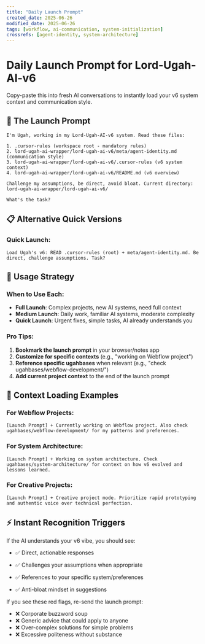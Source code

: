 ```yaml
---
title: "Daily Launch Prompt"
created_date: 2025-06-26
modified_date: 2025-06-26
tags: [workflow, ai-communication, system-initialization]
crossrefs: [agent-identity, system-architecture]
---
```


# Daily Launch Prompt for Lord-Ugah-AI-v6

Copy-paste this into fresh AI conversations to instantly load your v6 system context and communication style.

## 🚀 **The Launch Prompt**

```
I'm Ugah, working in my Lord-Ugah-AI-v6 system. Read these files:

1. .cursor-rules (workspace root - mandatory rules)
2. lord-ugah-ai-wrapper/lord-ugah-ai-v6/meta/agent-identity.md (communication style)
3. lord-ugah-ai-wrapper/lord-ugah-ai-v6/.cursor-rules (v6 system context)
4. lord-ugah-ai-wrapper/lord-ugah-ai-v6/README.md (v6 overview)

Challenge my assumptions, be direct, avoid bloat. Current directory: lord-ugah-ai-wrapper/lord-ugah-ai-v6/

What's the task?
```

## 📋 **Alternative Quick Versions**

### **Quick Launch:**
```
Load Ugah's v6: READ .cursor-rules (root) + meta/agent-identity.md. Be direct, challenge assumptions. Task?
```

## 🎯 **Usage Strategy**

### **When to Use Each:**
- **Full Launch**: Complex projects, new AI systems, need full context
- **Medium Launch**: Daily work, familiar AI systems, moderate complexity
- **Quick Launch**: Urgent fixes, simple tasks, AI already understands you

### **Pro Tips:**
1. **Bookmark the launch prompt** in your browser/notes app
2. **Customize for specific contexts** (e.g., "working on Webflow project")
3. **Reference specific ugahbases** when relevant (e.g., "check ugahbases/webflow-development/")
4. **Add current project context** to the end of the launch prompt

## 📂 **Context Loading Examples**

### **For Webflow Projects:**
```
[Launch Prompt] + Currently working on Webflow project. Also check ugahbases/webflow-development/ for my patterns and preferences.
```

### **For System Architecture:**
```
[Launch Prompt] + Working on system architecture. Check ugahbases/system-architecture/ for context on how v6 evolved and lessons learned.
```

### **For Creative Projects:**
```
[Launch Prompt] + Creative project mode. Prioritize rapid prototyping and authentic voice over technical perfection.
```

## ⚡ **Instant Recognition Triggers**

If the AI understands your v6 vibe, you should see:
- ✅ Direct, actionable responses
- ✅ Challenges your assumptions when appropriate

- ✅ References to your specific system/preferences
- ✅ Anti-bloat mindset in suggestions

If you see these red flags, re-send the launch prompt:
- ❌ Corporate buzzword soup
- ❌ Generic advice that could apply to anyone
- ❌ Over-complex solutions for simple problems
- ❌ Excessive politeness without substance
